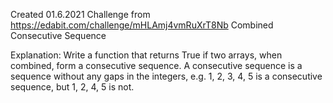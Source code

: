 Created 01.6.2021
Challenge from https://edabit.com/challenge/mHLAmj4vmRuXrT8Nb
Combined Consecutive Sequence

Explanation:
Write a function that returns True if two arrays, when combined,
form a consecutive sequence. A consecutive sequence is a sequence
without any gaps in the integers,
e.g. 1, 2, 3, 4, 5 is a consecutive sequence, but 1, 2, 4, 5 is not.